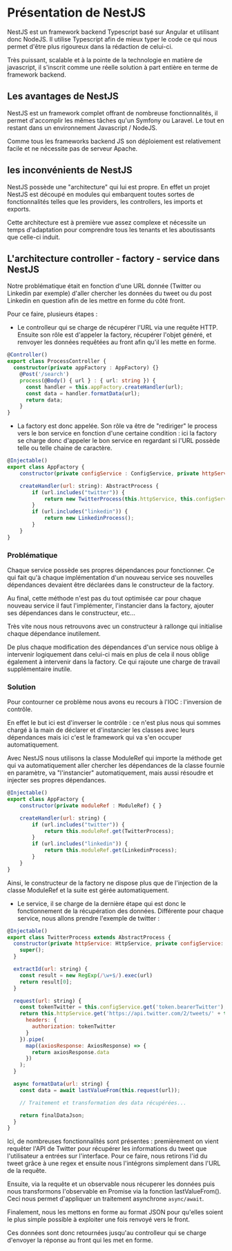 # Présentation de NestJS

NestJS est un framework backend Typescript basé sur Angular et utilisant donc NodeJS.
Il utilise Typescript afin de mieux typer le code ce qui nous permet d'être plus rigoureux dans la rédaction de celui-ci.

Très puissant, scalable et à la pointe de la technologie en matière de javascript, il s'inscrit comme une réelle solution à part entière en terme de framework backend.

## Les avantages de NestJS

NestJS est un framework complet offrant de nombreuse fonctionnalités, il permet d'accomplir les mêmes tâches qu'un Symfony ou Laravel. Le tout en restant dans un environnement Javascript / NodeJS.

Comme tous les frameworks backend JS son déploiement est relativement facile et ne nécessite pas de serveur Apache.

## les inconvénients de NestJS

NestJS possède une "architecture" qui lui est propre. En effet un projet NestJS est découpé en modules qui embarquent toutes sortes de fonctionnalités telles que les providers, les controllers, les imports et exports.

Cette architecture est à première vue assez complexe et nécessite un temps d'adaptation pour comprendre tous les tenants et les aboutissants que celle-ci induit.

## L'architecture controller - factory - service dans NestJS

Notre problématique était en fonction d'une URL donnée (Twitter ou Linkedin par exemple) d'aller chercher les données du tweet ou du post Linkedin en question afin de les mettre en forme du côté front.

Pour ce faire, plusieurs étapes :

- Le controlleur qui se charge de récupérer l'URL via une requête HTTP. Ensuite son rôle est d'appeler la factory, récupérer l'objet généré, et renvoyer les données requêtées au front afin qu'il les mette en forme.

```typescript
@Controller()
export class ProcessController {
  constructor(private appFactory : AppFactory) {}
    @Post('/search')
    process(@Body() { url } : { url: string }) {
      const handler = this.appFactory.createHandler(url);
      const data = handler.formatData(url);
      return data;
    }
}
```

- La factory est donc appelée. Son rôle va être de "rediriger" le process vers le bon service en fonction d'une certaine condition : ici la factory se charge donc d'appeler le bon service en regardant si l'URL possède telle ou telle chaine de caractère.

```javascript
@Injectable()
export class AppFactory {
    constructor(private configService : ConfigService, private httpService : HttpService) { }

    createHandler(url: string): AbstractProcess {
        if (url.includes("twitter")) {
            return new TwitterProcess(this.httpService, this.configService)
        }
        if (url.includes("linkedin")) {
            return new LinkedinProcess();
        }
    }
}
```

### Problématique

Chaque service possède ses propres dépendances pour fonctionner. Ce qui fait qu'à chaque implémentation d'un nouveau service ses nouvelles dépendances devaient être déclarées dans le constructeur de la factory.

Au final, cette méthode n'est pas du tout optimisée car pour chaque nouveau service il faut l'implémenter, l'instancier dans la factory, ajouter ses dépendances dans le constructeur, etc...

Très vite nous nous retrouvons avec un constructeur à rallonge qui initialise chaque dépendance inutilement.

De plus chaque modification des dépendances d'un service nous oblige à intervenir logiquement dans celui-ci mais en plus de cela il nous oblige également à intervenir dans la factory. Ce qui rajoute une charge de travail supplémentaire inutile.

### Solution

Pour contourner ce problème nous avons eu recours à l'IOC : l'inversion de contrôle.

En effet le but ici est d'inverser le contrôle : ce n'est plus nous qui sommes chargé à la main de déclarer et d'instancier les classes avec leurs dépendances mais ici c'est le framework qui va s'en occuper automatiquement.

Avec NestJS nous utilisons la classe ModuleRef qui importe la méthode get qui va automatiquement aller chercher les dépendances de la classe fournie en paramètre, va "l'instancier" automatiquement, mais aussi résoudre et injecter ses propres dépendances.

```javascript
@Injectable()
export class AppFactory {
    constructor(private moduleRef : ModuleRef) { }

    createHandler(url: string) {
        if (url.includes("twitter")) {
            return this.moduleRef.get(TwitterProcess);
        }
        if (url.includes("linkedin")) {
            return this.moduleRef.get(LinkedinProcess);
        }
    }
}
```

Ainsi, le constructeur de la factory ne dispose plus que de l'injection de la classe ModuleRef et la suite est gérée automatiquement.

- Le service, il se charge de la dernière étape qui est donc le fonctionnement de la récupération des données. Différente pour chaque service, nous allons prendre l'exemple de twitter :

```javascript
@Injectable()
export class TwitterProcess extends AbstractProcess {
  constructor(private httpService: HttpService, private configService: ConfigService) {
    super();
  }

  extractId(url: string) {
    const result = new RegExp(/\w+$/).exec(url)
    return result[0];
  }

  request(url: string) {
    const tokenTwitter = this.configService.get('token.bearerTwitter');
    return this.httpService.get('https://api.twitter.com/2/tweets/' + this.extractId(url) + '?expansions=author_id,attachments.media_keys&tweet.fields=created_at,public_metrics&user.fields=name,profile_image_url&media.fields=url,type,preview_image_url', {
      headers: {
        authorization: tokenTwitter
      }
    }).pipe(
      map((axiosResponse: AxiosResponse) => {
        return axiosResponse.data
      })
    );
  }

  async formatData(url: string) {
    const data = await lastValueFrom(this.request(url));

    // Traitement et transformation des data récupérées...

    return finalDataJson;
  }
}
```

Ici, de nombreuses fonctionnalités sont présentes : premièrement on vient requêter l'API de Twitter pour récupérer les informations du tweet que l'utilisateur a entrées sur l'interface. Pour ce faire, nous retirons l'id du tweet grâce à une regex et ensuite nous l'intégrons simplement dans l'URL de la requête.

Ensuite, via la requête et un observable nous récuperer les données puis nous transformons l'observable en Promise via la fonction lastValueFrom(). Ceci nous permet d'appliquer un traitement asynchrone `async/await`.

Finalement, nous les mettons en forme au format JSON pour qu'elles soient le plus simple possible à exploiter une fois renvoyé vers le front.

Ces données sont donc retournées jusqu'au controlleur qui se charge d'envoyer la réponse au front qui les met en forme.
